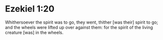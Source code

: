 # Ezekiel 1:20

Whithersoever the spirit was to go, they went, thither [was their] spirit to go; and the wheels were lifted up over against them: for the spirit of the living creature [was] in the wheels.